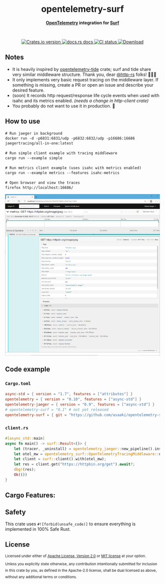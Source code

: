 <h1 align="center">opentelemetry-surf</h1>
<div align="center"><strong>

[OpenTelemetry][otel] integration for [Surf][surf]

</strong></div><br />

<div align="center">
  <!-- Crates version -->
  <a href="https://crates.io/crates/opentelemetry-surf">
    <img src="https://img.shields.io/crates/v/opentelemetry-surf.svg?style=flat-square"
    alt="Crates.io version" />
  </a>
  <!-- docs.rs -->
  <a href="https://docs.rs/opentelemetry-surf">
    <img src="https://img.shields.io/badge/docs.rs-latest-blue.svg?style=flat-square"
      alt="docs.rs docs" />
    <!-- <img src="https://docs.rs/opentelemetry-surf/badge.svg"
      alt="docs.rs docs" /> -->
  </a>
  <!-- CI -->
  <a href="https://crates.io/crates/opentelemetry-surf">
    <img src="https://img.shields.io/github/workflow/status/asaaki/opentelemetry-surf/CI/main?style=flat-square"
      alt="CI status" />
  </a>
  <!-- Downloads -->
  <a href="https://crates.io/crates/opentelemetry-surf">
    <img src="https://img.shields.io/crates/d/opentelemetry-surf.svg?style=flat-square"
      alt="Download" />
  </a>
</div>


## Notes

* It is heavily inspired by [opentelemetry-tide][otel-tide] crate; surf and tide share very similar middleware structure. Thank you, dear [@http-rs][http-rs] folks! 🙇🏻‍♂️
* It only implements very basic request tracing on the middleware layer.
  If something is missing, create a PR or open an issue and describe your desired feature.
* (soon) It records http request/response life cycle events when used with isahc and its metrics enabled. _(needs a change in http-client crate)_
* You probably do not want to use it in production. 🤷

## How to use

```shell
# Run jaeger in background
docker run -d -p6831:6831/udp -p6832:6832/udp -p16686:16686 jaegertracing/all-in-one:latest

# Run simple client example with tracing middleware
cargo run --example simple

# Run metrics client example (uses isahc with metrics enabled)
cargo run --example metrics --features isahc-metrics

# Open browser and view the traces
firefox http://localhost:16686/
```

![example jaeger trace](.assets/jaeger-trace.png)

## Code example

### `Cargo.toml`

```toml
async-std = { version = "1.7", features = ["attributes"] }
opentelemetry = { version = "0.10", features = ["async-std"] }
opentelemetry-jaeger = { version = "0.9", features = ["async-std"] }
# opentelemetry-surf = "0.1" # not yet released
opentelemetry-surf = { git = "https://github.com/asaaki/opentelemetry-surf" }
```

### `client.rs`

```rust
#[async_std::main]
async fn main() -> surf::Result<()> {
    let (tracer, _uninstall) = opentelemetry_jaeger::new_pipeline().install().unwrap();
    let otel_mw = opentelemetry_surf::OpenTelemetryTracingMiddleware::new(tracer);
    let client = surf::client().with(otel_mw);
    let res = client.get("https://httpbin.org/get").await?;
    dbg!(res);
    Ok(())
}
```

## Cargo Features:

## Safety
This crate uses ``#![forbid(unsafe_code)]`` to ensure everything is implemented in
100% Safe Rust.

## License

<sup>
Licensed under either of <a href="LICENSE-APACHE">Apache License, Version
2.0</a> or <a href="LICENSE-MIT">MIT license</a> at your option.
</sup>

<br/>

<sub>
Unless you explicitly state otherwise, any contribution intentionally submitted
for inclusion in this crate by you, as defined in the Apache-2.0 license, shall
be dual licensed as above, without any additional terms or conditions.
</sub>



<!-- links -->
[otel]: https://crates.io/crates/opentelemetry
[otel-tide]: https://crates.io/crates/opentelemetry-tide
[surf]: https://crates.io/crates/surf
[tide]: https://crates.io/crates/tide
[http-rs]: https://github.com/http-rs
